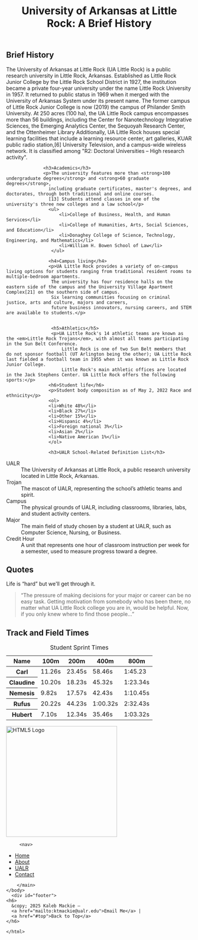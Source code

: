 <!DOCTYPE html>
<html lang="en">
    <head>
        <title>UA Little Rock Overview</title>  <!--this allows the text you put inside to appear at the top of the page-->
        <meta charset="utf-8"/> <!--this sets character encoding-->
        <meta name="description" content="this is a test run assignment for the class"/><!--this just gives a short description of the page-->
        <meta name="author" content="Kaleb Mackie"/><!--states the authors name-->
        <meta name="keywords" content="Arkansas, College, Student Life"/><!--a list of words that are commonly found on the page-->
    </head>
    <body>
        <main>
            <header>
                <h1>University of Arkansas at Little Rock: A Brief History</h1>
                 </header>
                 <section id="content">
                 <h2>Brief History</h2>
                <p>The University of Arkansas at Little Rock (UA Little Rock) is a public research university in Little Rock, Arkansas.
                    Established as Little Rock Junior College by the Little Rock School District in 1927, the institution became a private four-year university under the name Little Rock University in 1957.
                    It returned to public status in 1969 when it merged with the University of Arkansas System under its present name. The former campus of Little Rock Junior College is now (2019) the campus of Philander Smith University.
                    At 250 acres (100 ha), the UA Little Rock campus encompasses more than 56 buildings, including the Center for Nanotechnology Integrative Sciences, the Emerging Analytics Center, the Sequoyah Research Center,
                 and the Ottenheimer Library Additionally, UA Little Rock houses special learning facilities that include a learning resource center, art galleries, KUAR public radio station,[6] University Television,
                  and a campus-wide wireless network. It is classified among "R2: Doctoral Universities – High research activity".</p>
                
                  <h3>Academics</h3>
                  <p>The university features more than <strong>100 undergraduate degrees</strong> and <strong>60 graduate degrees</strong>, 
                    including graduate certificates, master's degrees, and doctorates, through both traditional and online courses.
                    [13] Students attend classes in one of the university's three new colleges and a law school</p>
                    <ul>
                        <li>College of Business, Health, and Human Services</li>
                        <li>College of Humanities, Arts, Social Sciences, and Education</li>
                        <li>Donaghey College of Science, Technology, Engineering, and Mathematics</li>
                        <li>William H. Bowen School of Law</li>
                     </ul>

                    <h4>Campus living</h4>
                    <p>UA Little Rock provides a variety of on-campus living options for students ranging from traditional resident rooms to multiple-bedroom apartments.
                     The university has four residence halls on the eastern side of the campus and the University Village Apartment Complex[21] on the southern side of campus.
                     Six learning communities focusing on criminal justice, arts and culture, majors and careers, 
                     future business innovators, nursing careers, and STEM are available to students.</p>


                     <h5>Athletics</h5>
                     <p>UA Little Rock's 14 athletic teams are known as the <em>Little Rock Trojans</em>, with almost all teams participating in the Sun Belt Conference.
                         Little Rock is one of two Sun Belt members that do not sponsor football (UT Arlington being the other); UA Little Rock last fielded a football team in 1955 when it was known as Little Rock Junior College.
                         Little Rock's main athletic offices are located in the Jack Stephens Center. UA Little Rock offers the following sports:</p>
                    <h6>Student life</h6>
                    <p>Student body composition as of May 2, 2022 Race and ethnicity</p>
                    <ol>
                    <li>White 48%</li>
                    <li>Black 27%</li>
                    <li>Other 15%</li>
                    <li>Hispanic 4%</li>
                    <li>Foreign national 3%</li>
                    <li>Asian 2%</li>
                    <li>Native American	1%</li>
                    </ol>

                    <h3>UALR School-Related Definition List</h3>
<dl>
  <dt>UALR</dt>
  <dd>The University of Arkansas at Little Rock, a public research university located in Little Rock, Arkansas.</dd>

  <dt>Trojan</dt>
  <dd>The mascot of UALR, representing the school’s athletic teams and spirit.</dd>

  <dt>Campus</dt>
  <dd>The physical grounds of UALR, including classrooms, libraries, labs, and student activity centers.</dd>

  <dt>Major</dt>
  <dd>The main field of study chosen by a student at UALR, such as Computer Science, Nursing, or Business.</dd>

  <dt>Credit Hour</dt>
  <dd>A unit that represents one hour of classroom instruction per week for a semester, used to measure progress toward a degree.</dd>
</dl>
 <h2>Quotes</h2>
  <p>Life is <q>hard</q> but we'll get through it.</p>

  <blockquote cite="https://ualr.edu/communications/2018/03/09/inspiring-quotes-to-get-you-through-college/">
    <p>“The pressure of making decisions for your major or career can be no easy task.
         Getting motivation from somebody who has been there, no matter what UA Little Rock college you are in, would be helpful.
         Now, if you only knew where to find those people…”</p>
  </blockquote>

   <h2>Track and Field Times</h2>
  <table>
    <caption>Student Sprint Times</caption>
    <thead>
      <tr>
        <th scope="col">Name</th>
        <th scope="col">100m</th>
        <th scope="col">200m</th>
        <th scope="col">400m</th>
        <th scope="col">800m</th>
      </tr>
    </thead>
    <tbody>
      <tr>
        <th scope="row">Carl</th>
        <td>11.26s</td>
        <td>23.45s</td>
        <td>58.46s</td>
        <td>1:45.23</td>
      </tr>
      <tr>
        <th scope="row">Claudine</th>
        <td>10.20s</td>
        <td>18.23s</td>
        <td>45.32s</td>
        <td>1:23.34s</td>
      </tr>
      <tr>
        <th scope="row">Nemesis</th>
        <td>9.82s</td>
        <td>17.57s</td>
        <td>42.43s</td>
        <td>1:10.45s</td>
      </tr>
      <tr>
        <th scope="row">Rufus</th>
        <td>20.22s</td>
        <td>44.23s</td>
        <td>1:00.32s</td>
        <td>2:32.43s</td>
      </tr>
      <tr>
        <th scope="row">Hubert</th>
        <td>7.10s</td>
        <td>12.34s</td>
        <td>35.46s</td>
        <td>1:03.32s</td>
      </tr>
    </tbody>
  </table>
<img src="https://thomaswallace.net/wp-content/uploads/2018/02/ualr.png"
       alt="HTML5 Logo"
       width="300"
       height="300" />

</section>

         <nav>
  <ul>
    <li><a href="index.html" title="Go to Home Page">Home</a></li>
    <li><a href="https://en.wikipedia.org/wiki/University_of_Arkansas_at_Little_Rock" title="Learn more about UALR on Wikipedia">About</a></li>
    <li><a href="https://ualr.edu" target="_blank" title="Open UALR official website in a new tab">UALR</a></li>
    <li><a href="mailto:ktmackie@ualr.edu" title="Send us an email">Contact</a></li>
  </ul>
</nav>
  
            
        </main>
    </body>
      <div id="footer">
    <h6>
      &copy; 2025 Kaleb Mackie —
      <a href="mailto:ktmackie@ualr.edu">Email Me</a> |
      <a href="#top">Back to Top</a>
    </h6>
  </div> <!-- /footer -->
</div> 

    </html>

